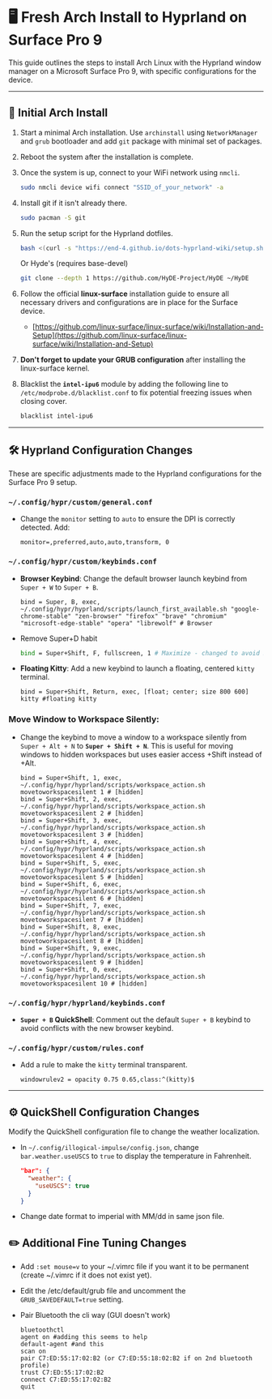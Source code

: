 # 🖥️ Fresh Arch Install to Hyprland on Surface Pro 9

This guide outlines the steps to install Arch Linux with the Hyprland window manager on a Microsoft Surface Pro 9, with specific configurations for the device.

---

## 🚀 Initial Arch Install

1.  Start a minimal Arch installation. Use `archinstall` using `NetworkManager` and `grub` bootloader and add `git` package with minimal set of packages.

2.  Reboot the system after the installation is complete.

3.  Once the system is up, connect to your WiFi network using `nmcli`.

    ```bash
    sudo nmcli device wifi connect "SSID_of_your_network" -a
    ```

4.  Install git if it isn't already there.

    ```bash
    sudo pacman -S git
    ```

5.  Run the setup script for the Hyprland dotfiles.

    ```bash
    bash <(curl -s "https://end-4.github.io/dots-hyprland-wiki/setup.sh")
    ```
    Or Hyde's (requires base-devel)
    ```bash
    git clone --depth 1 https://github.com/HyDE-Project/HyDE ~/HyDE
    ```
    
7.  Follow the official **linux-surface** installation guide to ensure all necessary drivers and configurations are in place for the Surface device.

    * [https://github.com/linux-surface/linux-surface/wiki/Installation-and-Setup](https://github.com/linux-surface/linux-surface/wiki/Installation-and-Setup)

8.  **Don't forget to update your GRUB configuration** after installing the linux-surface kernel.

9.  Blacklist the **`intel-ipu6`** module by adding the following line to `/etc/modprobe.d/blacklist.conf` to fix potential freezing issues when closing cover.

    ```bash
    blacklist intel-ipu6
    ```

---

## 🛠️ Hyprland Configuration Changes

These are specific adjustments made to the Hyprland configurations for the Surface Pro 9 setup.

### **`~/.config/hypr/custom/general.conf`**

* Change the `monitor` setting to `auto` to ensure the DPI is correctly detected. Add: 
    ```
    monitor=,preferred,auto,auto,transform, 0
    ```

### **`~/.config/hypr/custom/keybinds.conf`**

* **Browser Keybind**: Change the default browser launch keybind from `Super + W` to `Super + B`.
    ```
    bind = Super, B, exec, ~/.config/hypr/hyprland/scripts/launch_first_available.sh "google-chrome-stable" "zen-browser" "firefox" "brave" "chromium" "microsoft-edge-stable" "opera" "librewolf" # Browser
    ```
* Remove Super+D habit

   ```bash
  bind = Super+Shift, F, fullscreen, 1 # Maximize - changed to avoid SuperD conflict
  ``` 

* **Floating Kitty**: Add a new keybind to launch a floating, centered `kitty` terminal.
    ```
    bind = Super+Shift, Return, exec, [float; center; size 800 600] kitty #floating kitty
    ```

### **Move Window to Workspace Silently**:

* Change the keybind to move a window to a workspace silently from `Super + Alt + N` to **`Super + Shift + N`**. This is useful for moving windows to hidden workspaces but uses easier access +Shift instead of +Alt.
    ```
    bind = Super+Shift, 1, exec, ~/.config/hypr/hyprland/scripts/workspace_action.sh movetoworkspacesilent 1 # [hidden]
    bind = Super+Shift, 2, exec, ~/.config/hypr/hyprland/scripts/workspace_action.sh movetoworkspacesilent 2 # [hidden]
    bind = Super+Shift, 3, exec, ~/.config/hypr/hyprland/scripts/workspace_action.sh movetoworkspacesilent 3 # [hidden]
    bind = Super+Shift, 4, exec, ~/.config/hypr/hyprland/scripts/workspace_action.sh movetoworkspacesilent 4 # [hidden]
    bind = Super+Shift, 5, exec, ~/.config/hypr/hyprland/scripts/workspace_action.sh movetoworkspacesilent 5 # [hidden]
    bind = Super+Shift, 6, exec, ~/.config/hypr/hyprland/scripts/workspace_action.sh movetoworkspacesilent 6 # [hidden]
    bind = Super+Shift, 7, exec, ~/.config/hypr/hyprland/scripts/workspace_action.sh movetoworkspacesilent 7 # [hidden]
    bind = Super+Shift, 8, exec, ~/.config/hypr/hyprland/scripts/workspace_action.sh movetoworkspacesilent 8 # [hidden]
    bind = Super+Shift, 9, exec, ~/.config/hypr/hyprland/scripts/workspace_action.sh movetoworkspacesilent 9 # [hidden]
    bind = Super+Shift, 0, exec, ~/.config/hypr/hyprland/scripts/workspace_action.sh movetoworkspacesilent 10 # [hidden]
    ```


### **`~/.config/hypr/hyprland/keybinds.conf`**

* **`Super + B` QuickShell**: Comment out the default `Super + B` keybind to avoid conflicts with the new browser keybind.

### **`~/.config/hypr/custom/rules.conf`**

* Add a rule to make the `kitty` terminal transparent. 
    ```
    windowrulev2 = opacity 0.75 0.65,class:^(kitty)$
    ```

---

## ⚙️ QuickShell Configuration Changes

Modify the QuickShell configuration file to change the weather localization.

* In `~/.config/illogical-impulse/config.json`, change `bar.weather.useUSCS` to `true` to display the temperature in Fahrenheit.
    ```json
    "bar": {
      "weather": {
        "useUSCS": true
      }
    }
    ```

* Change date format to imperial with MM/dd in same json file.

## ✏️ Additional Fine Tuning Changes

* Add `:set mouse=v` to your ~/.vimrc file if you want it to be permanent (create ~/.vimrc if it does not exist yet).

* Edit the /etc/default/grub file and uncomment the `GRUB_SAVEDEFAULT=true` setting.

* Pair Bluetooth the cli way (GUI doesn't work)

  ```
  bluetoothctl
  agent on #adding this seems to help
  default-agent #and this
  scan on
  pair C7:ED:55:17:02:B2 (or C7:ED:55:18:02:B2 if on 2nd bluetooth profile)
  trust C7:ED:55:17:02:B2
  connect C7:ED:55:17:02:B2
  quit
  ```
